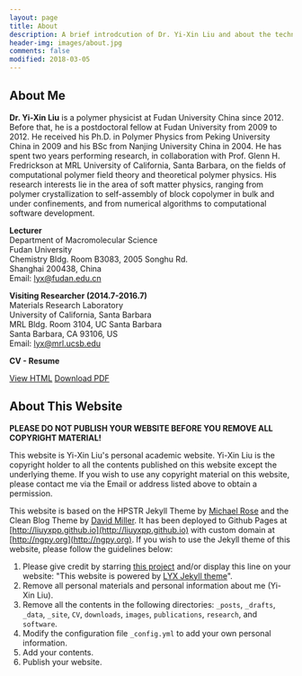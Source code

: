 ```yaml
---
layout: page
title: About
description: A brief introdcution of Dr. Yi-Xin Liu and about the technique used by this website.
header-img: images/about.jpg
comments: false
modified: 2018-03-05
---
```


## About Me

**Dr. Yi-Xin Liu** is a polymer physicist at Fudan University China since 2012. Before that, he is a postdoctoral fellow at Fudan University from 2009 to 2012. He received his Ph.D. in Polymer Physics from Peking University China in 2009 and his BSc from Nanjing University China in 2004. He has spent two years performing research, in collaboration with Prof. Glenn H. Fredrickson at MRL University of California, Santa Barbara, on the fields of computational polymer field theory and theoretical polymer physics. His research interests lie in the area of soft matter physics, ranging from polymer crystallization to self-assembly of block copolymer in bulk and under confinements, and from numerical algorithms to computational software development.

**Lecturer**  
Department of Macromolecular Science  
Fudan University  
Chemistry Bldg. Room B3083, 2005 Songhu Rd.  
Shanghai 200438, China  
Email: lyx@fudan.edu.cn

**Visiting Researcher (2014.7-2016.7)**  
Materials Research Laboratory  
University of California, Santa Barbara  
MRL Bldg. Room 3104, UC Santa Barbara  
Santa Barbara, CA 93106, US  
Email: lyx@mrl.ucsb.edu

**CV - Resume**

<div markdown="0">
    <a href="{{ site.url }}/CV/" class="btn btn-info">View HTML</a>
    <a href="{{ site.url }}/downloads/CV.pdf" class="btn btn-success">Download PDF</a>
</div>

## About This Website

**PLEASE DO NOT PUBLISH YOUR WEBSITE BEFORE YOU REMOVE ALL COPYRIGHT MATERIAL!**

This website is Yi-Xin Liu's personal academic website. Yi-Xin Liu is the copyright holder to all the contents published on this website except the underlying theme. If you wish to use any copyright material on this website, please contact me via the Email or address listed above to obtain a permission.

This website is based on the HPSTR Jekyll Theme by [Michael Rose](https://github.com/mmistakes) and the Clean Blog Theme by [David Miller](https://github.com/davidtmiller/). It has been deployed to Github Pages at [http://liuyxpp.github.io](http://liuyxpp.github.io) with custom domain at [http://ngpy.org](http://ngpy.org). If you wish to use the Jekyll theme of this website, please follow the guidelines below:

1. Please give credit by starring [this project](https://github.com/liuyxpp/liuyxpp.github.io) and/or display this line on your website: "This website is powered by [LYX Jekyll theme](https://github.com/liuyxpp/liuyxpp.github.io)".
2. Remove all personal materials and personal information about me (Yi-Xin Liu).
3. Remove all the contents in the following directories: `_posts`, `_drafts`, `_data`, `_site`, `CV`, `downloads`, `images`, `publications`, `research`, and `software`.
4. Modify the configuration file `_config.yml` to add your own personal information.
5. Add your contents.
6. Publish your website.
